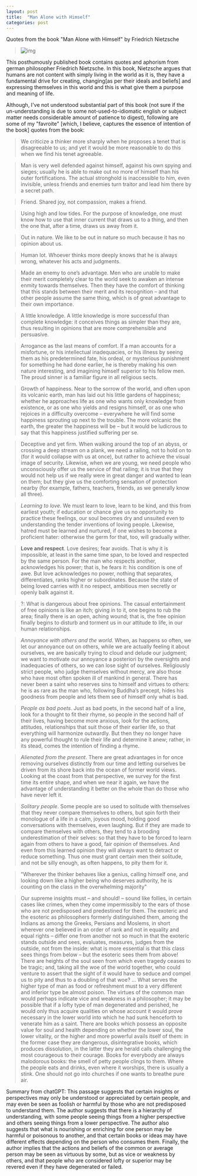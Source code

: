 ```yaml
---
layout: post
title:  "Man Alone with Himself"
categories: post
---
```

Quotes from the book "Man Alone with Himself" by Friedrich Nietzsche    
<!--more-->

> ![img](https://images-na.ssl-images-amazon.com/images/S/compressed.photo.goodreads.com/books/1330567060i/5956506.jpg)

This posthumously published book contains quotes and aphorism from german philosopher Friedrich Nietzsche. In this book, Nietzsche argues that humans are not content with simply living in the world as it is, they have a fundamental drive for creating, changing[as per their ideals and beliefs] and expressing themselves in this world and this is what give them a purpose and meaning of life.

Although, I've not understood substantial part of this book (not sure if the un-understanding is due to some not-used-to-idiomatic english or subject matter needs considerable amount of patience to digest), following are some of my "favroite" [which, I believe, captures the essence of intention of the book] quotes from the book:
> We criticize a thinker more sharply when he 
proposes a tenet that is disagreeable to us; and yet it would be more
reasonable to do this when we find his tenet agreeable.

> Man is very well defended against himself, against
his own spying and sieges; usually he is able to make out no more of
himself than his outer fortifications. The actual stronghold is
inaccessible to him, even invisible, unless friends and enemies turn
traitor and lead him there by a secret path.

> Friend. Shared joy, not compassion, makes a friend.

> Using high and low tides. For the purpose of knowledge, one must
know how to use that inner current that draws us to a thing, and
then the one that, after a time, draws us away from it.

> Out in nature. We like to be out in nature so much because it has no
opinion about us.

> Human lot. Whoever thinks more deeply knows that he is always
wrong, whatever his acts and judgments.

> Made an enemy to one’s advantage. Men who are unable to make
their merit completely clear to the world seek to awaken an intense
enmity towards themselves. Then they have the comfort of thinking
that this stands between their merit and its recognition – and that
other people assume the same thing, which is of great advantage to
their own importance.

> A little knowledge. A little knowledge is more successful than
complete knowledge: it conceives things as simpler than they are,
thus resulting in opinions that are more comprehensible and
persuasive.


> Arrogance as the last means of comfort. If a man accounts for a
misfortune, or his intellectual inadequacies, or his illness by seeing
them as his predetermined fate, his ordeal, or mysterious
punishment for something he had done earlier, he is thereby making
his own nature interesting, and imagining himself superior to his
fellow men. The proud sinner is a familiar figure in all religious
sects.

> Growth of happiness. Near to the sorrow of the world, and often upon
its volcanic earth, man has laid out his little gardens of happiness;
whether he approaches life as one who wants only knowledge from
existence, or as one who yields and resigns himself, or as one who
rejoices in a difficulty overcome – everywhere he will find some
happiness sprouting up next to the trouble. The more volcanic the
earth, the greater the happiness will be – but it would be ludicrous
to say that this happiness justified suffering per se.


> Deceptive and yet firm. When walking around the top of an abyss,
or crossing a deep stream on a plank, we need a railing, not to hold
on to (for it would collapse with us at once), but rather to achieve
the visual image of security. Likewise, when we are young, we need
people who unconsciously offer us the service of that railing; it is
true that they would not help us if we really were in great danger
and wanted to lean on them; but they give us the comforting
sensation of protection nearby (for example, fathers, teachers,
friends, as we generally know all three).


> *Learning to love*. We must learn to love, learn to be kind, and this
from earliest youth; if education or chance give us no opportunity to
practice these feelings, our soul becomes dry and unsuited even to
understanding the tender inventions of loving people. Likewise,
hatred must be learned and nurtured, if one wishes to become a proficient hater: otherwise the germ for that, too, will gradually
wither.

> **Love and respect**. Love desires; fear avoids. That is why it is
impossible, at least in the same time span, to be loved and respected
by the same person. For the man who respects another,
acknowledges his power; that is, he fears it: his condition is one of
awe. But love acknowledges no power, nothing that separates,
differentiates, ranks higher or subordinates. Because the state of
being loved carries with it no respect, ambitious men secretly or
openly balk against it.

> ?: What is dangerous about free opinions. The casual entertainment of
free opinions is like an itch; giving in to it, one begins to rub the
area; finally there is an open, aching wound; that is, the free opinion
finally begins to disturb and torment us in our attitude to life, in our
human relationships.    


> *Annoyance with others and the world*. When, as happens so often, we
let our annoyance out on others, while we are actually feeling it
about ourselves, we are basically trying to cloud and delude our
judgment; we want to motivate our annoyance a posteriori by the
oversights and inadequacies of others, so we can lose sight of
ourselves.
Religiously strict people, who judge themselves without mercy,
are also those who have most often spoken ill of mankind in
general. There has never been a saint who reserves sins to himself
and virtues to others: he is as rare as the man who, following
Buddha’s precept, hides his goodness from people and lets them see
of himself only what is bad.


> *People as bad poets*. Just as bad poets, in the second half of a line,
look for a thought to fit their rhyme, so people in the second half of
their lives, having become more anxious, look for the actions,
attitudes, relationships that suit those of their earlier life, so that
everything will harmonize outwardly. But then they no longer have
any powerful thought to rule their life and determine it anew;
rather, in its stead, comes the intention of finding a rhyme.

> *Alienated from the present*. There are great advantages in for once
removing ourselves distinctly from our time and letting ourselves be
driven from its shore back into the ocean of former world views.
Looking at the coast from that perspective, we survey for the first
time its entire shape, and when we near it again, we have the
advantage of understanding it better on the whole than do those
who have never left it.

> *Solitary people*. Some people are so used to solitude with themselves
that they never compare themselves to others, but spin forth their
monologue of a life in a calm, joyous mood, holding good
conversations with themselves, even laughing. But if they are made
to compare themselves with others, they tend to a brooding
underestimation of their selves: so that they have to be forced to
learn again from others to have a good, fair opinion of themselves.
And even from this learned opinion they will always want to detract
or reduce something.
Thus one must grant certain men their solitude, and not be silly
enough, as often happens, to pity them for it.

> "Wherever the thinker behaves like a genius, calling himself one, and looking down like a higher being who deserves authority, he is counting on the class in the overwhelming majority"

>Our supreme insights must – and should! – sound like follies, in
certain cases like crimes, when they come impermissibly to the ears
of those who are not predisposed and predestined for them. The
exoteric and the esoteric as philosophers formerly distinguished
them, among the Indians as among the Greeks, Persians and
Moslems, in short wherever one believed in an order of rank and not
in equality and equal rights – differ one from another not so much
in that the exoteric stands outside and sees, evaluates, measures,
judges from the outside, not from the inside: what is more essential
is that this class sees things from below – but the esoteric sees them
from above! There are heights of the soul seen from which even
tragedy ceases to be tragic; and, taking all the woe of the world
together, who could venture to assert that the sight of it would have
to seduce and compel us to pity and thus to a doubling of that woe?
... What serves the higher type of man as food or refreshment must
to a very different and inferior type be almost poison. The virtues of
the common man would perhaps indicate vice and weakness in a
philosopher; it may be possible that if a lofty type of man
degenerated and perished, he would only thus acquire qualities on
whose account it would prove necessary in the lower world into
which he had sunk henceforth to venerate him as a saint. There are
books which possess an opposite value for soul and health
depending on whether the lower soul, the lower vitality, or the
higher and more powerful avails itself of them: in the former case
they are dangerous, disintegrative books, which produces
dissolution, in the latter they are herald calls challenging the most
courageous to their courage. Books for everybody are always
malodorous books: the smell of petty people clings to them. Where
the people eats and drinks, even where it worships, there is usually
a stink. One should not go into churches if one wants to breathe
pure air.

Summary from chatGPT: This passage suggests that certain insights or perspectives may only be understood or appreciated by certain people, and may even be seen as foolish or harmful by those who are not predisposed to understand them. The author suggests that there is a hierarchy of understanding, with some people seeing things from a higher perspective and others seeing things from a lower perspective. The author also suggests that what is nourishing or enriching for one person may be harmful or poisonous to another, and that certain books or ideas may have different effects depending on the person who consumes them. Finally, the author implies that the actions and beliefs of the common or average person may be seen as virtuous by some, but as vice or weakness by others, and that people who are considered lofty or superior may be revered even if they have degenerated or failed.